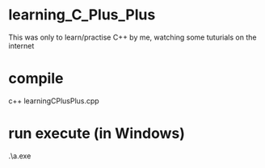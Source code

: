 # learning_C_Plus_Plus
This was only to learn/practise C++ by me, watching some tuturials on the internet

# compile
c++ learningCPlusPlus.cpp

# run execute (in Windows)
.\a.exe
